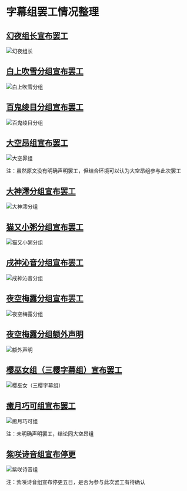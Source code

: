 ﻿# 字幕组罢工情况整理

## [幻夜组长宣布罢工](https://t.bilibili.com/277938818467411177)

![幻夜组长](幻夜组长宣布罢工.png)

## [白上吹雪分组宣布罢工](https://t.bilibili.com/277957639016252487)

![白上吹雪分组](白上吹雪分组宣布罢工.png)

## [百鬼绫目分组宣布罢工](https://t.bilibili.com/277959228153106662)

![百鬼绫目分组](百鬼绫目分组罢工.png)

## [大空昂组宣布罢工](https://h.bilibili.com/28495160)

![大空昴组](大空昴组罢工.png)

注：虽然原文没有明确声明罢工，但结合环境可以认为大空昂组参与此次罢工

## [大神澪分组宣布罢工](https://t.bilibili.com/277970072945547423)

![大神澪分组](大神澪分组罢工.png)

## [猫又小粥分组宣布罢工](https://t.bilibili.com/277958605382847445)

![猫又小粥分组](猫又小粥分组罢工.png)

## [戌神沁音分组宣布罢工](https://t.bilibili.com/277956861628218869)

![戌神沁音分组](戌神沁音分组罢工.png)

## [夜空梅露分组宣布罢工](https://h.bilibili.com/28490880)

![夜空梅露分组](夜空梅露分组罢工.png)

## [夜空梅露分组额外声明](https://t.bilibili.com/277989018045262282)

![额外声明](夜空梅露组额外声明.png)

## [樱巫女组（三樱字幕组）宣布罢工](https://t.bilibili.com/277965670608256665)

![樱巫女（三樱字幕组）](樱巫女（三樱字幕组）罢工.png)

## [癒月巧可组宣布罢工](https://h.bilibili.com/28495342)

![癒月巧可组](癒月巧可组罢工.png)

注：未明确声明罢工，结论同大空昂组

## [紫咲诗音组宣布停更](https://t.bilibili.com/278128823530076484)

![紫咲诗音组](紫咲诗音组停更.png)

注：紫咲诗音组宣布停更五日，是否为参与此次罢工有待确认
